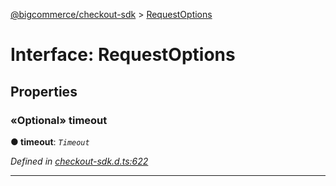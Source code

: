 [@bigcommerce/checkout-sdk](../README.md) > [RequestOptions](../interfaces/requestoptions.md)



# Interface: RequestOptions


## Properties
<a id="timeout"></a>

### «Optional» timeout

**●  timeout**:  *`Timeout`* 

*Defined in [checkout-sdk.d.ts:622](https://github.com/bigcommerce/checkout-sdk-js/blob/1f51420/dist/checkout-sdk.d.ts#L622)*





___


